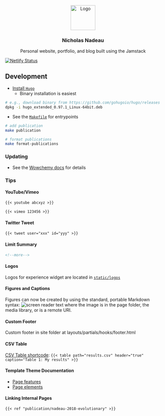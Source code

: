 <br />
<p align="center">
<a href="https://github.com/nnadeau/nicholasnadeau-me">
<img src="https://raw.githubusercontent.com/nnadeau/nicholasnadeau-me/master/assets/images/logo.png" alt="Logo" width="80" height="80">
</a>

<h3 align="center">Nicholas Nadeau</h3>

<p align="center">
Personal website, portfolio, and blog built using the Jamstack
</p>
</p>


[![Netlify Status](https://api.netlify.com/api/v1/badges/96cf62a7-5c7d-4610-b84f-de0afc34773c/deploy-status)](https://app.netlify.com/sites/competent-panini-00973b/deploys)

## Development

- [Install `Hugo`](https://gohugo.io/getting-started/installing/#binary-cross-platform)
  - Binary installation is easiest

```bash
# e.g., download binary from https://github.com/gohugoio/hugo/releases
dpkg -i hugo_extended_0.97.1_Linux-64bit.deb
```

- See the [`Makefile`](./Makefile) for entrypoints

```bash
# add publication
make publication

# format publications
make format-publications
```

### Updating

- See the [Wowchemy docs](https://wowchemy.com/docs/hugo-tutorials/update/) for details

### Tips

#### YouTube/Vimeo

```markdown
{{< youtube abcxyz >}}

{{< vimeo 123456 >}}
```

#### Twitter Tweet

```markdown
{{< tweet user="xxx" id="yyy" >}}
```

#### Limit Summary

```markdown
<!--more-->
```

#### Logos

Logos for experience widget are located in [`static/logos`](./static/logos)

#### Figures and Captions

Figures can now be created by using the standard, portable Markdown syntax: ![screen reader text](image.jpg "caption") where the image is in the page folder, the media library, or is a remote URI.

#### Custom Footer

Custom footer in site folder at layouts/partials/hooks/footer.html

#### CSV Table

[CSV Table shortcode](https://wowchemy.com/docs/content/writing-markdown-latex/#csv-table): `{{< table path="results.csv" header="true" caption="Table 1: My results" >}}`

#### Template Theme Documentation

- [Page features](https://wowchemy.com/docs/content/page-features/)
- [Page elements](https://wowchemy.com/docs/content/writing-markdown-latex/)

#### Linking Internal Pages

```markdown
{{< ref "publication/nadeau-2018-evolutionary" >}}
```
